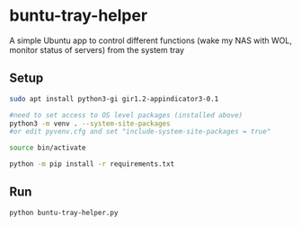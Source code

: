 # buntu-tray-helper
A simple Ubuntu app to control different functions (wake my NAS with WOL, monitor status of servers) from the system tray

## Setup
```bash
sudo apt install python3-gi gir1.2-appindicator3-0.1

#need to set access to OS level packages (installed above)
python3 -m venv . --system-site-packages
#or edit pyvenv.cfg and set "include-system-site-packages = true"

source bin/activate

python -m pip install -r requirements.txt
```

## Run

```bash
python buntu-tray-helper.py
```
